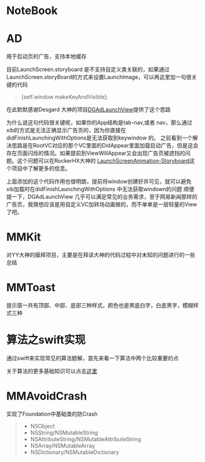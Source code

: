 # NoteBook


# AD

用于启动页的广告，支持本地缓存

目前LaunchScreen.storyboard 是不支持自定义类关联的，如果通过LaunchScreen.storyBoard的方式来设置LaunchImage，可以再这里加一句很关键的代码

> [self.window makeKeyAndVisible]; 

在此默默感谢Desgard 大神的项目[DGAdLaunchView](https://github.com/Desgard/DGAdLaunchView)提供了这个思路

为什么说这句代码很关键呢，如果你的App结构是tab-nav,或者 nav，那么通过xib的方式是无法正确显示广告页的，因为你直接在didFinishLaunchingWithOptions是无法获取到keywindow 的。
之前看到一个解决思路是在RootVC对应的那个VC里面的DidAppear里面加载启动广告，但是这会存在页面闪烁的情况。如果提前到ViewWillAppear又会出现广告页被遮挡的问题。这个问题可以在RockerHX大神的 [LaunchScreenAnimation-Storyboard](https://github.com/RockerHX/LaunchScreenAnimation-Storyboard)这个项目中了解更多的信息。

上面添加的这个代码作用也很明朗，提前将window创建好并可见，就可以避免xib加载时在didFinishLaunchingWithOptions 中无法获取windown的问题
顺便提一下，DGAdLaunchView 几乎可以满足常见的业务需求，至于网易新闻那样的广告页，我猜想应该是用自定义VC加转场动画做的，而不单单是一层轻量的View了吧。

# MMKit

对YY大神的膜拜项目，主要是在拜读大神的代码过程中对未知的问题进行的一些总结

# MMToast

提示窗一共有顶部、中部、底部三种样式，颜色也是黑底白字，白底黑字，模糊样式三种

# 算法之swift实现

通过swift来实现常见的算法题解，首先来看一下算法中两个比较重要的点

关于算法的更多基础知识可以点击[这里](https://github.com/mumusa/mumuno/blob/master/MarkDown/%E5%B8%B8%E8%A7%81%E7%AE%97%E6%B3%95%E8%A7%A3%E6%9E%90.md)

# MMAvoidCrash

实现了Foundation中基础类的防Crash

> + NSObject
> + NSString/NSMutableString
> + NSAttributeString/NSMutableAttributeString
> + NSArray/NSMutableArray
> + NSDictionary/NSMutableDictionary


